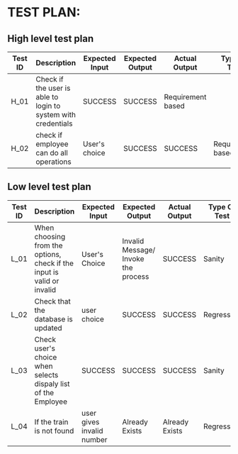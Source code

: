 # TEST PLAN:

##  High level test plan

| **Test ID** | **Description**                                              | **Expected Input** | **Expected Output** | **Actual Output** |**Type Of Test**  |
|-------------|--------------------------------------------------------------|------------|-------------|----------------|------------------|
|  H_01       |Check if the user is able to login to system with credentials | SUCCESS| SUCCESS|Requirement based ||
|  H_02       |check if employee can do all operations|User's choice  |  SUCCESS|SUCCESS|Requirement based |

## Low level test plan

| **Test ID** | **Description**                                              | **Expected Input** | **Expected Output** | **Actual Output** |**Type Of Test**  |
|-------------|--------------------------------------------------------------|------------|-------------|----------------|------------------|
|  L_01       |When choosing from the options, check if the input is valid or invalid|  User's Choice|Invalid Message/ Invoke the process|SUCCESS| Sanity           |
|  L_02       |Check that the database is updated |user choice| SUCCESS|SUCCESS|Regression    |
|  L_03       |Check user's choice when selects dispaly list of the Employee| SUCCESS|SUCCESS|SUCCESS|Sanity    |
|  L_04       |If the train is not found | user gives invalid number |Already Exists|Already Exists|Regression    |
